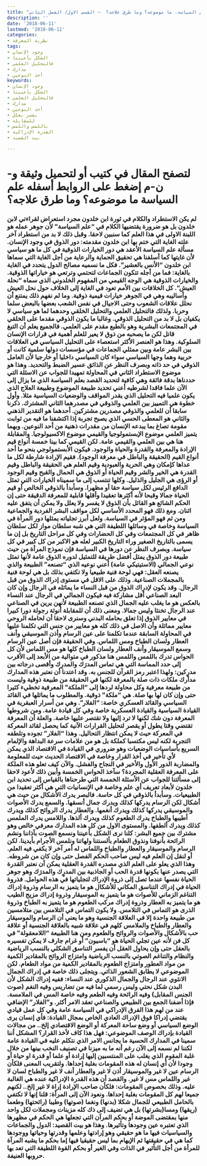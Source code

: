 ```yaml
---
title: "علم السياسة، ما موضوعه؟ وما طرق علاجه؟  – القسم الاول/ الفصل الثاني"
description: ''
date: '2018-06-11'
lastmod: '2018-06-11'
categories:
- نظرية المعرفة
tags:
- وجود الإنسان
- الشكل بأعيننا
- فالتحليل العلمي
- مدارك
- أحد النوعين
keywords:
- وجود الإنسان
- الشكل بأعيننا
- فالتحليل العلمي
- مدارك
- أحد النوعين
- يفسر يعلل
- للمقابلة
- باللمس واللمس
- القدرة الإدراكية
- بيت القصيد

---
```

# **لتصفح المقال في كتيب أو لتحميل وثيقة و-ن-م إضغط على الروابط أسفله** **علم السياسة ما موضوعه؟ وما طرق علاجه؟**

### لم يكن الاستطراد والكلام في ثورة ابن خلدون مجرد استعراض لقراءتي لابن خلدون بل هو ضرورة يقتضيها الكلام في “علم السياسة” لأن جوهر عمله هو اللبنة الاولى في هذا العلم كما سنبين لاحقا. وقبل ذلك لا بد من استطراد آخر علته الغاية التي ختم بها ابن خلدون مقدمته: دور الذوق في وجود الإنسان. مسألة علم السياسة الأعقد هي دور الخيارات الذوقية في كل ما هو سياسي لأن غايتها كما أسلفنا هي تحقيق الحماية والرعاية من أجل الغاية التي سماها ابن خلدون “الأنس بالعشير”. فكل ما نسميه مصالح الدول يتحدد في الغاية بالغاية: فما من أجله تتكون الجماعات لتحتمي وترتعي هو خياراتها الذوقية. والخيارات الذوقية هي الوجه القيمي من المفهوم الخلدوني الذي سماه “نحلة العيش”. كل الخلافات بين الأمم تعود في الغاية إلى الخلاف حول نحل العيش وأساليبه وهي في الجوهر خيارات قيمية ذوقية. وما لم نفهم ذلك يمتنع أن نحلل علاقات الشعوب وحتى الاجيال في نفس الشعب بعضها بالبعض سلما وحربا. ولذلك فالتحليل العلمي والتحليل الخلقي وحدهما لما هو سياسي لا يكفيان بل لا بد من التحليل الذوقي. وغالبا ما يكون الذوقي مقدما على الخلقي في المجتمعات البشرية وهو بالطبع مقدم على العلمي. فالجميع يعلم أن التبغ قاتل لكن ما يصحبه من ذوق لا يعير للعلم أهمية في قرارات الإنسان السلوكية. وهذا هو العنصر الأكثر استعصاء على التحليل السياسي في العلاقات بين البشر عامة وبين ممثلي الجماعات في مؤسسات دولها سلمية كانت أو حربية وهما وجها السياسي سواء كان السياسي داخليا أو خارجيا لأن العامل الذوقي في حد ذاته وبصرف النظر عن الذائق عسير الضبط والتحديد. وهذا هو موضوع الاستطراد الثاني في المحاولة تمهيدا للجواب عن الاسئلة التي حددناها بدقة فائقة وهي كافية لتحديد القصد بعلم السياسة الذي ما يزال إلى الآن علما فاقدا لشرطيه أعني تحديد طبيعة الموضوع وطبيعة العلاج الذي يكون علميا فيه التحليل الذي يقدر المواقف والوضعيات السياسية مثلا. وأول خطوة هي التمييز بين العلمي والذوقي في مصدرهما الثاني المشترك. ذكرنا سابقا أن للعلمي والذوقي مصدرين مشتركين. أحدهما هو التقدير الذهني والثاني هو المعطى الحسي الذي يصبح تجربة إذا اكتشفنا ما فيه من ثوابت مقومة تصاغ بما يبدعه الإنسان من مقدرات ذهنية من أحد النوعين. وبهما يتميز العلمي موضوع الإبستمولوجيا والقيمي موضوع الاكسيولوجيا. والمقابلة هنا هي بين العلمي والقيمي عامة. لكن القيمي كما بينا خمسة أنواع قيم الإرادة والمعرفة والقدرة والحياة والوجود. فيكون الأبستمولوجي بنحو ما أحد أنواع القيم (الحقيقة والباطل في معرفة الوجود). فقيم الإرادة شارطة لكل ما عداها كإمكان وهي الحرية والعبودية وقيم العلم هي الحقيقة والباطل وقيم القدرة هي الخير والشر وقيم الحياة أو الذوق هي الحمال والقبح وقيم الوجود أو الرؤى هي الجليل والذليل. وكلها تنتسب إلى ما سميناه الخيارات التي تمثل الدافع الرئيس لكل سياسة حقا أو مظهرا. وسأبدأ بالذوقي الخالص أو قيم الحياة جمالا وقبحا لأنه أكثرها تعقيدا وأقلها قابلية للمعرفة الدقيقة حتى إن الحكم الشائع هو القائل بأن الذوق لا يفسر ولا يعلل ولا يمكن أن يتفق عليه اثنان. ومع ذلك فهو المحدد الأساسي لكل مواقف البشر الفردية والجماعية ومن ثم فهو المؤثر في السياسة. ولعل أبرز تجلياته يمثلها دور المرأة في السياسة وخاصة في وسائلها اللطيفة التي هي شبه سلطان مواز لكل سلطان ظاهر في كل المجتمعات وفي كل الحضارات وفي كل مراحل التاريخ بل إن ما يسمى بالتاريخ الصغير وراء التاريخ الكبير لعله هو الاكبر من كل كبير في كل سياسة. وبصرف النظر عن دورها في السياسة فإن نموذج المرأة من حيث طبيعة دور الذوق يمثل أفضل طريقة للتمثيل لدوره الذوق عامة لأنها تمثل نوعي الجمالي (الاستيتيكي عامة) أعني نوعيه الذي “تصنعه” الطبيعة والذي يصنعه العقل: فهي لوحة فنية طبيعيا ولا تكتفي بذلك بل هي لوحة فنية بالمجملات الصناعية. وذلك على الاقل في مستوى إدراك الذوق من قبل الرجال. وقد يكون لإدراك الذوق من قبل النساء ما يماثله في الرجال وإن كان البعد الصناعي أقل مشاركة فيه فيكون الجمالي في الرجال عند النساء بالعكس هو ما يغلب عليه الجمال الذي تصنعه الطبيعة لأنهن يرين في الصناعي عند الرجال تخنثا وليس جمالا. ومعنى ذلك أن للمقابلة أنوثة رجولة دورا كبيرا في معايير الذوق إذا تعلق بحامله البدني وسنرى لاحقا أن لحامله الروحي معايير مماثلة وأن الاصل في ذلك كله هو معايير من جنس التي تكلمنا عليها في المحاولة السابقة عندما تكلمنا على عين الرسام وأذن الموسيقي وأنف العطار ولسان الطباخ ومس اللماس. وفي الحقيقة فإن أصل عين الرسام وسمع الموسيقار وأنف العطار ولسان الطباخ كلها هو مس اللماس لأن كل الحواس تدرك باللمس واللمس هنا مذكور في متوالية من الأبعد إلى الأقرب إلى حدد المماسة التي هي تماس المدرَك والمدرِك وأقصى درجاته بين مدرٍكين: ولهذا اعتبر رمز القرآن للجنس به. وقد اعتدنا أن نعتبر هذه المدارك مدارك ملكات ذات صلة بالمعرفة لكنها في الحقيقة من طبيعة ذوقية وليست من طبيعة معرفية وكل محاولة لردها إلى “الملكة” المعرفية تخطيء كثيرا حتى وإن كان لها بها صلة. هي “ملكة” ذوقية. والمطلوب ما يماثلها في القائد السياسي والقائد العسكري خاصة: “الفلار”. وهي من أسرار العبقرية في القيادة السياسية والقيادة العسكرية خاصة وفي كل قيادة عامة. ومن شروطها المعرفة دون شك لكنها لا ترد إليها ولا تقتصر عليها خاصة. والعلة أن المعرفة تقتضي وقتا يطول أو يقصر لتحليل القرارات الآنية كما يحصل لقائد المعركة في المعركة حيث لا يمكن انتظار التحاليل. وهذا “الفلار” تجوده وتلطفه التجربة لكنه ليس مكتسبا كملكة بل هو من علامات سرعة البداهة والإلمام السريع بأساسيات الوضعيات وهو ضروري في القيادة في الاقتصاد الذي يمكن لأي تأخير في أخذ القرار وخاصة في الاقتصاد الحديث حيث للمعلومة والمضاربة الدور الأول والأخير في النجاح والفشل. والآن كيف تعلو هذه الملكة على المعرفة العقلية المجردة؟ سآخذ الحواس الخمسة وأبين ذلك لأعود لاحقا إلى مسألتنا للجواب عن الأسئلة الخمسة التي طرحناها بالقياس إلى تحديد ابن خلدون لأبعاد تعريف أي علم وخاصة في الإنسانيات التي هي أكثر تعقيدا من الطبيعيات. وسأبدأ بالذوقي في كل حاسة. فالبصر يدرك الأشكال من حيث هي أشكال لكن الرسام يدركها كذلك ويدرك جمال أنسقها. والسمع يدرك الأصوات والموسيقي يدركها كذلك ويدرك أنغمها. والعطار يدرك الروائح كذلك ويدرك أطيبها والطباخ يدرك الطعوم كذلك ويدرك ألذها. واللامس يدرك الملمس كذلك ويدرك ألطفها. والمستوى الاول من كل هذه المدارك معرفي خالص وهو مشترك بين جميع البشر: كلنا نرى الشكل بأعيننا ونسمع الصوت بآذاننا ونشم الرائحة بأنوفنا ونذوق الطعام بألسنتنا ولهاتنا ونلمس الأجرام بأيدينا. لكن الرسام والموسيقار والعطار والطباخ واللماس له أمر آخر لا يكفي فيه العلم. أو لنقل إن العلم فيه ليس صاحب الحكم الفصل حتى وإن كان من شروطه. وهذا الذي يعلو على العلم الذي مصدره القدرة العقلية يمكن أن نعتبر القدرة التي يصدر عنها بكونها قدرة الحب أو الجاذبية بين المدرٍك والمدرَك وهو جوهر الحياة نفسها عندما تصل إلى ذروة الإدراك لتجلياتها في هذه الحوامل. فذروة الحياة في إدراك التناسق المكاني للأشكال هو ما يتميز به الرسام وذروة إدراك التناغم الزماني للأصوات هو ما يتميز به الموسيقار وذروة إدراك مزيج الطيب هو ما يتميز به العطار وذروة إدراك مركب الطعوم هو ما يتميز به الطباخ وذروة الذرى هو التماس في التلامس. ولا يكون التماس في التلامس بين متلامسين من طبيعة واحدة إلا في العلاقة الجنسية وهو ما يعني أن الرسام والموسيقار والعطار والطباخ والملامس كلهم في علاقة شبيه بالعلاقة الجنسية أو علاقة حب بالأشكال والأصوات والروائح والطعوم ومن هنا الطبيعة “اللامعقولة” في كل فن لأنه عين تجلي الحياة هو “باسيون” أو غرام جارف لا يمكن تفسيره بالعقل حتى وإن يحاول العقل أن يفسر التناسق الشكلي بالنسب الرياضية والنظام والتناغم الصوتي بالنسب الرياضية وامتزاج الروائح بالمقادير الكمية من مواد العطور وامتزاج الطعوم بالمقادير الكمية من مواد الطعام. لكن الموضوعي لا يطابق الشعور الذاتي. ويتجلى ذلك خاصة في إدراك الجمال الانثوي عند الرجال والجمال الذكوري عند النساء: ففيه إدراك الشكل لأن البدن شكل نحتي وليس رسمي لما فيه من تضاريس وفيه النغم (صوت الجنس المقابل) وفيه الرائحة وفيه الطعم وفيه خاصة المس في الملامسة. فإذا أضفنا الجمع بين الطبيعي والصناعي تعقد الامر أكثر. و”الفلار” الإضافي عند من لهم هذا الفرق الإدراكي في السياسة عامة وفي كل عمل قيادي يقتضي إدراكا فوق الإدراك العادي الخاص بمجال القيادة: فأي إنسان يرى الوضع السياسي أو وضع ساحة المعركة أو الوضع الاقتصادي إلخ.. من مجالات القيادة بإدراك الوصف الموضوعي: فهل هذا كاف لأخذ القرار؟ المشكل أننا سمينا في المدارك الحسية ما يجانس الامر الذي نتكلم عليه في القيادة عامة لكننا لم نسمه إلى الآن رغم أنه ما به ميزنا في تصنيف النخب بينها من خلال غلبة المقوم الذي يغلب على المنتسبين إليها إرادة أو علما أو قدرة او حياة أو وجودا لأن أي إنسان له هذه المقومات بغلبة إحداها. ولتقريب المعنى فلكأن الرسام عين لا غير والموسيقار أذن لا غير والعطار أنف لا غير والطباخ لسان لا غير واللماس مس لا غير. والقصد أن هذه القدرة الإدراكية عنده هي الغالبة عليه. وذلك بخصوص المقومات: فلكأن صاحب الإرادة إراة لا غير إلخ.. لكنهم جميعا لهم كل المقومات بغلبة إحداها. ونعود الآن إلى المرأة: قلنا إنها لا تكتفي بالحامل الطبيعي للجمال شكلا (بدنها) ونغما (صوتها) وطيبا (رائحتها) وطعما (ريقها) ومسا(بشرتها) بل هي تضيف إلى ذك كله مزينات ومجملات لكل واحد منها بمقتضى الموضة أو بحكم المرآن التي تجعلها هي الحكم في مظهرها الذي تعتبره عين وجودها وتأثيرها. وهذا هو بيت القصيد: الدول والجماعات والسياسيات فيها ما هو حقيقي وهو إرادتها وعلمها وقدرتها وحياتها ووجودها كما هي في حقيقتها ثم الإيهام بما ليس حقيقيا فيها إما بحكم ما يشبه المرآة للمرأة من أجل التأثير في الذات وفي الغير أو بحكم القوة اللطيفة التي تعد بها حروبها العنيفة.

###
